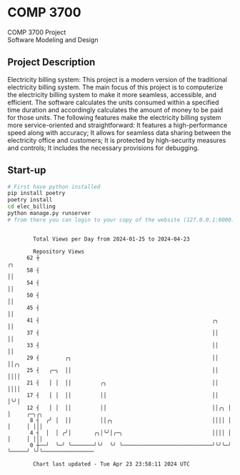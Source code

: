 # COMP 3700
COMP 3700 Project  
Software Modeling and Design
## Project Description
Electricity billing system: This project is a modern version of the traditional electricity billing system. The main focus of this project is to computerize the electricity billing system to make it more seamless, accessible, and efficient. The software calculates the units consumed within a specified time duration and accordingly calculates the amount of money to be paid for those units. The following features make the electricity billing system more service-oriented and straightforward: It features a high-performance speed along with accuracy; It allows for seamless data sharing between the electricity office and customers; It is protected by high-security measures and controls; It includes the necessary provisions for debugging.

## Start-up
```bash
# First have python installed
pip install poetry
poetry install
cd elec_billing
python manage.py runserver
# from there you can login to your copy of the website (127.0.0.1:8000), default creds are admin/admin
```

```

        Total Views per Day from 2024-01-25 to 2024-04-23

        Repository Views
      62 ┼                                                           ╭╮
      58 ┤                                                           ││
      54 ┤                                                           ││
      50 ┤                                                           ││
      45 ┤                                                           ││
      41 ┤                                                      ╭╮   ││
      37 ┤                                                      ││   ││
      33 ┤                                                      ││   ││
      29 ┤        ╭╮                                            ││   ││╭╮
      25 ┤   ╭─╮  ││                                            ││   ││││
      21 ┤   │ │  ││         ╭╮                                 ││   ││││
      17 ┤   │ │  ││         ││                                 ││   │╰╯│
      12 ┤   │ │  ││         ││                                 ││╭╮ │  │     ╭─╮╭╮
       8 ┤  ╭╯ │  ││         ││╭╮                               ││││ │  │     │ │││
       4 ┤  │  │ ╭╯│       ╭╮│╰╯│╭─╮                            ││││ │  │     │ │││
       0 ┼──╯  ╰─╯ ╰───────╯╰╯  ╰╯ ╰────────────────────────────╯╰╯╰─╯  ╰─────╯ ╰╯╰────────────────

        Chart last updated - Tue Apr 23 23:58:11 2024 UTC
        
```
